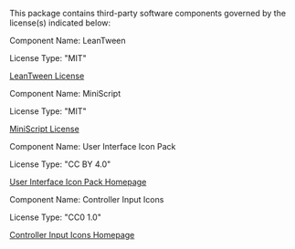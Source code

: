 This package contains third-party software components governed by the license(s) indicated below:

Component Name: LeanTween

License Type: "MIT"

[LeanTween License](https://github.com/dentedpixel/LeanTween/blob/master/Assets/LeanTween/License.txt)

Component Name: MiniScript

License Type: "MIT"

[MiniScript License](https://github.com/JoeStrout/miniscript/blob/master/LICENSE)

Component Name: User Interface Icon Pack

License Type: "CC BY 4.0"

[User Interface Icon Pack Homepage](https://www.figma.com/community/file/1063138616574654762/user-interface-icon-pack)

Component Name: Controller Input Icons

License Type: "CC0 1.0"

[Controller Input Icons Homepage](https://opengameart.org/content/controller-input-icons)